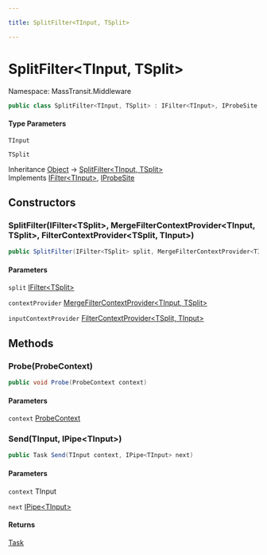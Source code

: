 ```yaml
---

title: SplitFilter<TInput, TSplit>

---
```


# SplitFilter\<TInput, TSplit\>

Namespace: MassTransit.Middleware

```csharp
public class SplitFilter<TInput, TSplit> : IFilter<TInput>, IProbeSite
```

#### Type Parameters

`TInput`<br/>

`TSplit`<br/>

Inheritance [Object](https://learn.microsoft.com/en-us/dotnet/api/system.object) → [SplitFilter\<TInput, TSplit\>](../masstransit-middleware/splitfilter-2)<br/>
Implements [IFilter\<TInput\>](../masstransit/ifilter-1), [IProbeSite](../masstransit/iprobesite)

## Constructors

### **SplitFilter(IFilter\<TSplit\>, MergeFilterContextProvider\<TInput, TSplit\>, FilterContextProvider\<TSplit, TInput\>)**

```csharp
public SplitFilter(IFilter<TSplit> split, MergeFilterContextProvider<TInput, TSplit> contextProvider, FilterContextProvider<TSplit, TInput> inputContextProvider)
```

#### Parameters

`split` [IFilter\<TSplit\>](../masstransit/ifilter-1)<br/>

`contextProvider` [MergeFilterContextProvider\<TInput, TSplit\>](../masstransit/mergefiltercontextprovider-2)<br/>

`inputContextProvider` [FilterContextProvider\<TSplit, TInput\>](../masstransit/filtercontextprovider-2)<br/>

## Methods

### **Probe(ProbeContext)**

```csharp
public void Probe(ProbeContext context)
```

#### Parameters

`context` [ProbeContext](../masstransit/probecontext)<br/>

### **Send(TInput, IPipe\<TInput\>)**

```csharp
public Task Send(TInput context, IPipe<TInput> next)
```

#### Parameters

`context` TInput<br/>

`next` [IPipe\<TInput\>](../masstransit/ipipe-1)<br/>

#### Returns

[Task](https://learn.microsoft.com/en-us/dotnet/api/system.threading.tasks.task)<br/>
